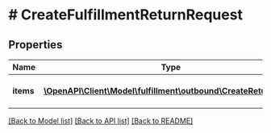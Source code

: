 # # CreateFulfillmentReturnRequest

## Properties

Name | Type | Description | Notes
------------ | ------------- | ------------- | -------------
**items** | [**\OpenAPI\Client\Model\fulfillment\outbound\CreateReturnItem[]**](CreateReturnItem.md) | An array of items to be returned. |

[[Back to Model list]](../../README.md#models) [[Back to API list]](../../README.md#endpoints) [[Back to README]](../../README.md)
